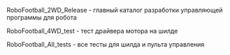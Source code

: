 RoboFootball_2WD_Release - главный каталог разработки управляющей программы для робота

RoboFootball_4WD_test - тест драйвера мотора на шилде

RoboFootball_All_tests - все тесты для шилда и пульта управления